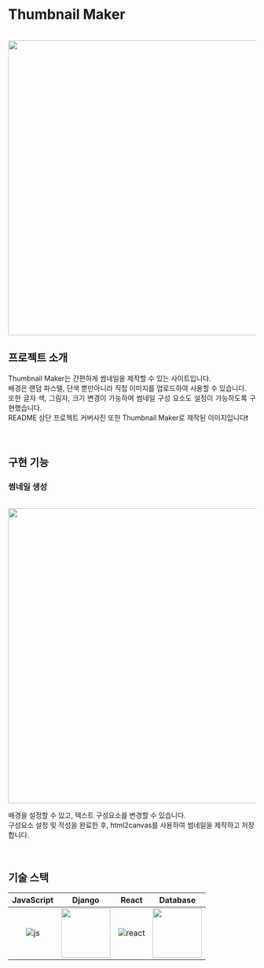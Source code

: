 # Thumbnail Maker

<p align="center">
  <br>
  <img src="https://user-images.githubusercontent.com/97934158/203967322-d9300462-4544-4fbb-bebb-8bb2535871fb.png" width='600'>
  <br>
</p>



## 프로젝트 소개

<p align="justify">
  Thumbnail Maker는 간편하게 썸네일을 제작할 수 있는 사이트입니다. <br>
  배경은 랜덤 파스텔, 단색 뿐만아니라 직접 이미지를 업로드하여 사용할 수 있습니다. <br>
  또한 글자 색, 그림자, 크기 변경이 가능하며 썸네일 구성 요소도 설정이 가능하도록 구현했습니다. <br>
  README 상단 프로젝트 커버사진 또한 Thumbnail Maker로 제작된 이미지입니다❗
</p>

<br>



## 구현 기능

### 썸네일 생성
<p>
  <br>
  <img src="https://user-images.githubusercontent.com/97934158/185905843-535d7ceb-f218-4179-a9e9-961ff78e73cf.png" width='600'>
  <p>
    배경을 설정할 수 있고, 텍스트 구성요소를 변경할 수 있습니다. <br>
    구성요소 설정 및 작성을 완료한 후, html2canvas를 사용하여 썸네일을 제작하고 저장합니다.
  </p>
</p>



<br>

## 기술 스택

| JavaScript | Django |  React   | Database |
| :--------: | :----: | :------: | :---: |
|   ![js]    | <img src='https://user-images.githubusercontent.com/97934158/203963229-10ead7d4-4f3e-4ad1-a1de-6d2d4535d0c0.png' width='100'>  | ![react] | <img src='https://user-images.githubusercontent.com/97934158/203966692-74faf10c-480b-4862-a637-b997a1eba56d.png' width='100'> |

<br>

<!-- Stack Icon Refernces -->

[js]: https://user-images.githubusercontent.com/97934158/203963098-e6bb1923-a85c-4457-bb7c-110a1f738f98.png
[react]: https://user-images.githubusercontent.com/97934158/203963136-2bf8b9f5-11c8-4e3d-b0db-4602c6940185.png





